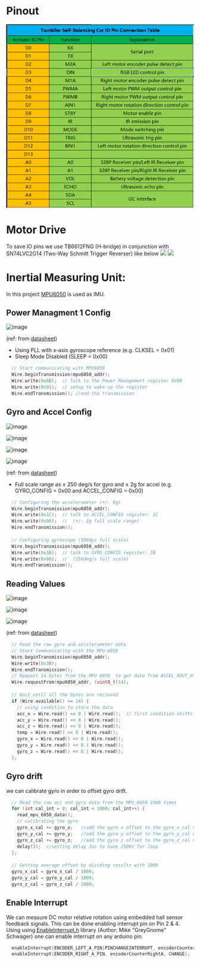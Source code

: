 # Pinout
<img src= "https://github.com/haider-rizvi-github/Self-Balancing-Robot/blob/main/reference%20material/Pin%20ports.png"  width="520">

# Motor Drive
To save IO pins we use TB6612FNG (H-bridge) in conjunction with SN74LVC2G14 (Two-Way Schmitt Trigger Reverser) like below 
<img src= "https://github.com/user-attachments/assets/eca88126-7f42-417b-86ec-745b861a1531"  width="480">
<img src= "https://github.com/user-attachments/assets/c2305d4b-a919-4fbb-9a67-0044d94804b9"  width="240">

# Inertial Measuring Unit:
In this project [MPU6050](https://invensense.tdk.com/wp-content/uploads/2015/02/MPU-6000-Datasheet1.pdf) is used as IMU.

## Power Managment 1 Config
![image](https://github.com/user-attachments/assets/1631a5d6-966e-4ab5-8da3-172b7c94a8c8)

(ref: from [datasheet](https://invensense.tdk.com/wp-content/uploads/2015/02/MPU-6000-Register-Map1.pdf))

- Using PLL with x-axis gyroscope reference (e.g. CLKSEL = 0x01)
- Sleep Mode Disabled (SLEEP = 0x00)

```C
  // Start communicating with MPU6050
  Wire.beginTransmission(mpu6050_addr);
  Wire.write(0x6B);  // Talk to the Power Management register 0x6B
  Wire.write(0x01);  // setup to wake up the register
  Wire.endTransmission(); //end the transmission
```

## Gyro and Accel Config
![image](https://github.com/user-attachments/assets/cdf3c9ea-3c96-42db-9e55-ea67516756b6)

![image](https://github.com/user-attachments/assets/b6746afb-7522-4cbb-b851-032bca284a99)

![image](https://github.com/user-attachments/assets/cf81da80-db9f-4f58-978d-0b9b63bcb6df)

![image](https://github.com/user-attachments/assets/ea1f5220-99a0-4bd3-b4ae-92d5fab33c65)

(ref: from [datasheet](https://invensense.tdk.com/wp-content/uploads/2015/02/MPU-6000-Register-Map1.pdf))

- Full scale range as $\pm$ 250 deg/s for gyro and $\pm$ 2g for accel  (e.g. GYRO_CONFIG = 0x00 and ACCEL_CONFIG = 0x00)

```C
  // Configuring the accelerometer (+/- 8g)
  Wire.beginTransmission(mpu6050_addr);
  Wire.write(0x1C);  // talk to ACCEL_CONFIG register: 1C
  Wire.write(0x00);  //  (+/- 2g full scale range)
  Wire.endTransmission();

  // Configuring gyroscope (500dps full scale)
  Wire.beginTransmission(mpu6050_addr);
  Wire.write(0x1B);  // talk to GYRO_CONFIG register: 1B
  Wire.write(0x00);  //  (250deg/s full scale)
  Wire.endTransmission();
```
 
## Reading Values
![image](https://github.com/user-attachments/assets/fdfc4e3b-b1a0-46d9-923b-9a12f1bc4b09)

![image](https://github.com/user-attachments/assets/d629bfd3-3008-4c23-b294-aba11e6e66e8)

![image](https://github.com/user-attachments/assets/d2778dea-06a7-4f35-9722-856238d07899)

(ref: from [datasheet](https://invensense.tdk.com/wp-content/uploads/2015/02/MPU-6000-Register-Map1.pdf))

```C
  // Read the raw gyro and accelerometer data
  // Start communicating with the MPU-6050
  Wire.beginTransmission(mpu6050_addr);
  Wire.write(0x3B);
  Wire.endTransmission();
  // Request 14 bytes from the MPU 6050  to get data from ACCEL_XOUT_H -> GYRO_ZOUT_L (check register sheet of MPU)
  Wire.requestFrom(mpu6050_addr, (uint8_t)14);

  // Wait until all the bytes are recieved
  if (Wire.available() >= 14) {
    // using condition to store the data
    acc_x = Wire.read() << 8 | Wire.read();  // first condition shifts the high bit to 8 digits and second condition places the LOW bit to complete data
    acc_y = Wire.read() << 8 | Wire.read();
    acc_z = Wire.read() << 8 | Wire.read();
    temp = Wire.read() << 8 | Wire.read();
    gyro_x = Wire.read() << 8 | Wire.read();
    gyro_y = Wire.read() << 8 | Wire.read();
    gyro_z = Wire.read() << 8 | Wire.read();
  };
```

## Gyro drift
we can calibrate gyro in order to offset gyro drift.

```C
  // Read the raw acc and gyro data from the MPU_6050 1000 times
  for (int cal_int = 0; cal_int < 1000; cal_int++) {
    read_mpu_6050_data();
    // calibrating the gyro
    gyro_x_cal += gyro_x;   //add the gyro x offset to the gyro_x_cal variable
    gyro_y_cal += gyro_y;   //add the gyro y offset to the gyro_y_cal variable
    gyro_z_cal += gyro_z;   //add the gyro z offset to the gyro_z_cal variable
    delay(3);  //setting delay 3us to have 250Hz for-loop
  };

  // Getting average offset by dividing results with 1000
  gyro_x_cal = gyro_x_cal / 1000;
  gyro_y_cal = gyro_y_cal / 1000;
  gyro_z_cal = gyro_z_cal / 1000;
```
## Enable Interrupt
We can measure DC motor relative rotation using  embedded hall sensor feedback signals. This can be done enabling interrupt pin on Pin 2 & 4. Using using [EnableInterrupt.h](https://github.com/GreyGnome/EnableInterrupt) library (Author: Mike "GreyGnome" Schwager) one can enable interrupt on any arduino pin. 
```C
  enableInterrupt(ENCODER_LEFT_A_PIN|PINCHANGEINTERRUPT, encoderCounterLeftA, CHANGE);
  enableInterrupt(ENCODER_RIGHT_A_PIN, encoderCounterRightA, CHANGE);
```
